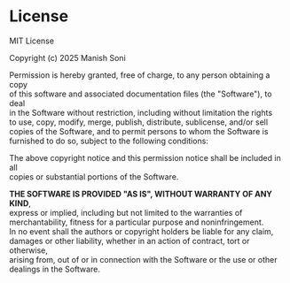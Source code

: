# License

MIT License

Copyright (c) 2025 Manish Soni

Permission is hereby granted, free of charge, to any person obtaining a copy  
of this software and associated documentation files (the "Software"), to deal  
in the Software without restriction, including without limitation the rights  
to use, copy, modify, merge, publish, distribute, sublicense, and/or sell  
copies of the Software, and to permit persons to whom the Software is  
furnished to do so, subject to the following conditions:

The above copyright notice and this permission notice shall be included in all  
copies or substantial portions of the Software.

**THE SOFTWARE IS PROVIDED "AS IS", WITHOUT WARRANTY OF ANY KIND**,  
express or implied, including but not limited to the warranties of  
merchantability, fitness for a particular purpose and noninfringement.  
In no event shall the authors or copyright holders be liable for any claim,  
damages or other liability, whether in an action of contract, tort or otherwise,  
arising from, out of or in connection with the Software or the use or other  
dealings in the Software.
